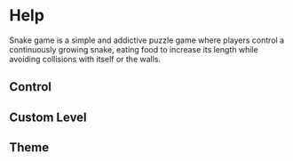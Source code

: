 # Help
Snake game is a simple and addictive puzzle game where players control a continuously growing snake, eating food to increase its length while avoiding collisions with itself or the walls.

## Control

## Custom Level

## Theme
